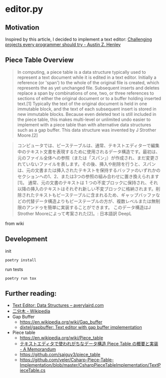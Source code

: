 # editor.py

## Motivation

Inspired by this article, I decided to implement a text editor: [Challenging projects every programmer should try - Austin Z. Henley](https://austinhenley.com/blog/challengingprojects.html)

## Piece Table Overview

> In computing, a piece table is a data structure typically used to represent a text document while it is edited in a text editor. Initially a reference (or 'span') to the whole of the original file is created, which represents the as yet unchanged file. Subsequent inserts and deletes replace a span by combinations of one, two, or three references to sections of either the original document or to a buffer holding inserted text.[1]
> Typically the text of the original document is held in one immutable block, and the text of each subsequent insert is stored in new immutable blocks. Because even deleted text is still included in the piece table, this makes multi-level or unlimited undo easier to implement with a piece table than with alternative data structures such as a gap buffer.
> This data structure was invented by J Strother Moore.[2]


> コンピュータでは、ピーステーブルは、通常、テキストエディターで編集中のテキスト文書を表現するために使用されるデータ構造です。最初は、元のファイル全体への参照（または「スパン」）が作成され、まだ変更されていないファイルを表します。その後、挿入や削除を行うと、スパンは、元の文書または挿入されたテキストを保持するバッファのいずれかのセクションへの1、2、または3つの参照の組み合わせに置き換えられます[1]。
> 通常、元の文書のテキストは 1 つの不変ブロックに保持され、それ以降の挿入のテキストはそれぞれ新しい不変ブロックに格納されます。削除されたテキストもピーステーブルに含まれるため、ギャップバッファなどの代替データ構造よりもピーステーブルの方が、複数レベルまたは無制限のアンドゥを簡単に実装することができます。
> このデータ構造はJ Strother Mooreによって考案された[2]。: 日本語訳 DeepL

from wiki

## Development

init
```shell
poetry install
```

run tests
```shell
poetry run tox
```

## Further reading:

- [Text Editor: Data Structures – averylaird.com](https://www.averylaird.com/programming/the%20text%20editor/2017/09/30/the-piece-table/)
- [二分木 - Wikipedia](https://ja.wikipedia.org/wiki/%E4%BA%8C%E5%88%86%E6%9C%A8)
- Gap Buffer
    - https://en.wikipedia.org/wiki/Gap_buffer
    - [dixtel/gapbuffer: Text editor with gap buffer implementation](https://github.com/dixtel/gapbuffer)
- Piece table
    - https://en.wikipedia.org/wiki/Piece_table
    - [テキストエディタで使われがちなデータ構造 Piece Table の概要と実装 - A Memorandum](https://blog1.mammb.com/entry/2022/09/07/224202#Piece-Table-method)
    - https://github.com/saiguy3/piece_table
	- https://github.com/veler/Csharp-Piece-Table-Implementation/blob/master/CsharpPieceTableImplementation/TextPieceTable.cs

